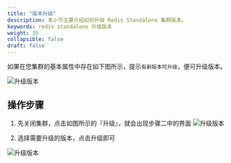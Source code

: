 ```yaml
---
title: "版本升级"
description: 本小节主要介绍如何升级 Redis Standalone 集群版本。 
keywords: redis standalone 升级版本
weight: 35
collapsible: false
draft: false
---
```




如果在您集群的基本属性中存在如下图所示，提示`有新版本可升级`，便可升级版本。

![升级版本](../../_images/upgrade_version_1.png)

## 操作步骤

1. 先关闭集群，点击如图所示的『升级』，就会出现步骤二中的界面
  ![升级版本](../../_images/upgrade_version_2.png)

2. 选择需要升级的版本，点击升级即可

![升级版本](../../_images/upgrade_version_3.png)
